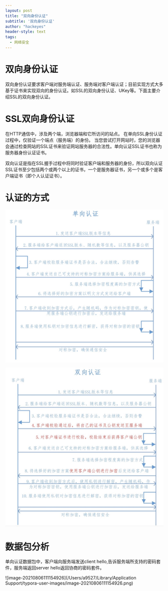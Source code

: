 ```yaml
---
layout: post
title: "双向身份认证"
subtitle: '双向身份认证'
author: "hackeyes"
header-style: text
tags:
  - 网络安全
---
```


# 双向身份认证

双向身份认证要求客户端对服务端认证、服务端对客户端认证；目前实现方式大多基于证书来实现双向的身份认证。如SSL的双向身份认证、UKey等。下面主要介绍SSL的双向身份认证。

# SSL双向身份认证

在HTTP通信中，涉及两个端，浏览器端和它所访问的站点。 在单向SSL身份认证过程中，仅验证一个端点（服务端）的身份。 当您尝试打开网站时，您的浏览器会通过检查网站的SSL证书来验证网站服务器的合法性。单向认证SSL证书也称为服务器身份认证证书。

双向认证是指在SSL握手过程中将同时验证客户端和服务器的身份，所以双向认证SSL证书至少包括两个或两个以上的证书，一个是服务器证书，另一个或多个是客户端证书（即个人认证证书）。

# 认证的方式

![单向认证](https://raw.githubusercontent.com/hackeyes/hackeyes.github.io/master/img/dan.jpg)



![双向认证](https://raw.githubusercontent.com/hackeyes/hackeyes.github.io/master/img/shuang.jpg)

# 数据包分析

单向认证数据包中，客户端向服务端发送client hello,告诉服务端所支持的密码套件，服务端返回server hello返回协商的密码套件。

![image-20210806111154926](/Users/a9527/Library/Application Support/typora-user-images/image-20210806111154926.png)
